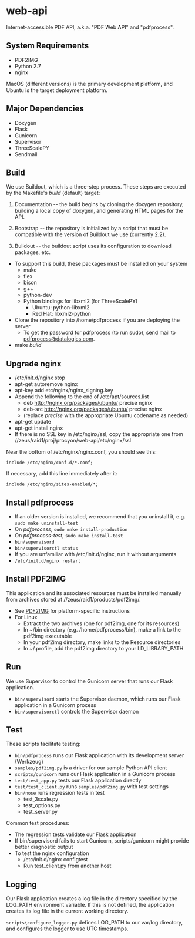 # web-api

Internet-accessible PDF API, a.k.a. "PDF Web API" and "pdfprocess".

## System Requirements

* PDF2IMG
* Python 2.7
* nginx

MacOS (different versions) is the primary development platform, and Ubuntu is the target deployment platform.

## Major Dependencies

* Doxygen
* Flask
* Gunicorn
* Supervisor
* ThreeScalePY
* Sendmail

## Build

We use Buildout, which is a three-step process. These steps are executed by the Makefile's _build_ (default) target:

1. Documentation -- the build begins by cloning the doxygen repository, building a local copy of doxygen, and generating HTML pages for the API.

2. Bootstrap -- the repository is initialized by a script that must be compatible with the version of Buildout we use (currently 2.2).

3. Buildout -- the buildout script uses its configuration to download packages, etc.

* To support this build, these packages must be installed on your system
    * make
    * flex
    * bison
    * g++
    * python-dev
    * Python bindings for libxml2 (for ThreeScalePY)
        * Ubuntu: python-libxml2
        * Red Hat: libxml2-python
* Clone the repository into /home/pdfprocess if you are deploying the server
    * To get the password for pdfprocess (to run sudo), send mail to pdfprocess@datalogics.com.
* make _build_

## Upgrade nginx

* /etc/init.d/nginx stop
* apt-get autoremove nginx
* apt-key add etc/nginx/nginx_signing.key
* Append the following to the end of /etc/apt/sources.list
    * deb http://nginx.org/packages/ubuntu/ precise nginx
    * deb-src http://nginx.org/packages/ubuntu/ precise nginx
    * (replace *precise* with the appropriate Ubuntu codename as needed)
* apt-get update
* apt-get install nginx
* If there is no SSL key in /etc/nginx/ssl, copy the appropriate one from //zeus/raid1/proj/procyon/web-api/etc/nginx/ssl

Near the bottom of /etc/nginx/nginx.conf, you should see this:

    include /etc/nginx/conf.d/*.conf;

If necessary, add this line immediately after it:

    include /etc/nginx/sites-enabled/*;

## Install pdfprocess

* If an older version is installed, we recommend that you uninstall it, e.g. `sudo make uninstall-test`
* On _pdfprocess_, `sudo make install-production`
* On _pdfprocess-test_, `sudo make install-test`
* `bin/supervisord`
* `bin/supervisorctl status`
* If you are unfamiliar with /etc/init.d/nginx, run it without arguments
* `/etc/init.d/nginx restart`

## Install PDF2IMG

This application and its associated resources must be installed manually from archives stored at //zeus/raid1/products/pdf2img/.

* See [PDF2IMG](http://www.datalogics.com/pdf/doc/pdf2img.pdf) for platform-specific instructions
* For Linux
    * Extract the two archives (one for pdf2img, one for its resources)
    * In ~/bin directory (e.g. /home/pdfprocess/bin), make a link to the pdf2img executable
    * In your pdf2img directory, make links to the Resource directories
    * In ~/.profile, add the pdf2img directory to your LD_LIBRARY_PATH

## Run

We use Supervisor to control the Gunicorn server that runs our Flask application.

* `bin/supervisord` starts the Supervisor daemon, which runs our Flask application in a Gunicorn process
* `bin/supervisorctl` controls the Supervisor daemon

## Test

These scripts facilitate testing:

* `bin/pdfprocess` runs our Flask application with its development server (Werkzeug)
* `samples/pdf2img.py` is a driver for our sample Python API client
* `scripts/gunicorn` runs our Flask application in a Gunicorn process
* `test/test_app.py` tests our Flask application directly
* `test/test_client.py` runs `samples/pdf2img.py` with test settings
* `bin/nose` runs regression tests in test
    * test_3scale.py
    * test_options.py
    * test_server.py

Common test procedures:
* The regression tests validate our Flask application
* If bin/supervisord fails to start Gunicorn, scripts/gunicorn might provide better diagnostic output
* To test the nginx configuration
    * /etc/init.d/nginx configtest
    * Run test_client.py from another host

## Logging

Our Flask application creates a log file in the directory specified by the LOG_PATH environment variable. If this is not defined, the application creates its log file in the current working directory.

`scripts\configure_logger.py` defines LOG_PATH to our var/log directory, and configures the logger to use UTC timestamps.
